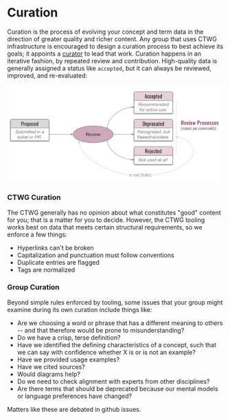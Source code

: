 # Curation

Curation is the process of evolving your concept and term data in the direction of greater quality and richer content. Any group that uses CTWG infrastructure is encouraged to design a curation process to best achieve its goals; it appoints a [curator](curator.md) to lead that work. Curation happens in an iterative fashion, by repeated review and contribution. High-quality data is generally assigned a status like `accepted`, but it can always be reviewed, improved, and re-evaluated:

![review process](review-process.png)

### CTWG Curation

The CTWG generally has no opinion about what constitutes "good" content for you; that is a matter for you to decide. However, the CTWG tooling works best on data that meets certain structural requirements, so we enforce a few things:

* Hyperlinks can't be broken
* Capitalization and punctuation must follow conventions
* Duplicate entries are flagged
* Tags are normalized

### Group Curation

Beyond simple rules enforced by tooling, some issues that your group might examine during its own curation include things like:

* Are we choosing a word or phrase that has a different meaning to others -- and that therefore would be prone to misunderstanding?
* Do we have a crisp, terse definition?
* Have we identified the defining characteristics of a concept, such that we can say with confidence whether X is or is not an example?
* Have we provided usage examples?
* Have we cited sources?
* Would diagrams help?
* Do we need to check alignment with experts from other disciplines?
* Are there terms that should be deprecated because our mental models or language preferences have changed?

Matters like these are debated in github issues.
